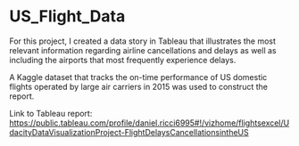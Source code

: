 # US_Flight_Data
For this project, I created a data story in Tableau that illustrates the most relevant information 
regarding airline cancellations and delays as well as including the airports that most 
frequently experience delays.

A Kaggle dataset that tracks the on-time performance of 
US domestic flights operated by large air carriers in 2015 was used to construct the report. 

Link to Tableau report: https://public.tableau.com/profile/daniel.ricci6995#!/vizhome/flightsexcel/UdacityDataVisualizationProject-FlightDelaysCancellationsintheUS
